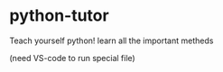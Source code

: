 # python-tutor
Teach yourself python! learn all the important metheds


(need VS-code to run special file)
